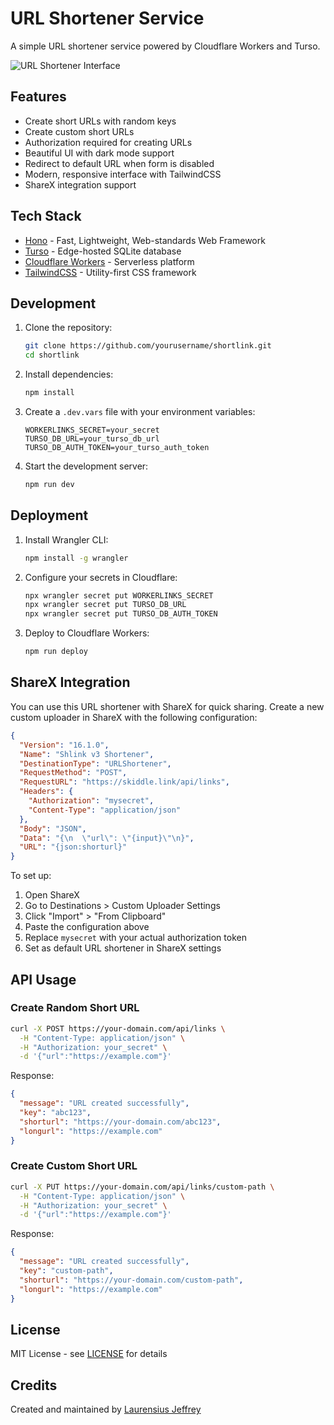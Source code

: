 # URL Shortener Service

A simple URL shortener service powered by Cloudflare Workers and Turso.

![URL Shortener Interface](https://cdn.skiddle.id/images/sharex/2025/01/chrome_KUebIczkgF.png)

## Features

- Create short URLs with random keys
- Create custom short URLs
- Authorization required for creating URLs
- Beautiful UI with dark mode support
- Redirect to default URL when form is disabled
- Modern, responsive interface with TailwindCSS
- ShareX integration support

## Tech Stack

- [Hono](https://hono.dev/) - Fast, Lightweight, Web-standards Web Framework
- [Turso](https://turso.tech/) - Edge-hosted SQLite database
- [Cloudflare Workers](https://workers.cloudflare.com/) - Serverless platform
- [TailwindCSS](https://tailwindcss.com/) - Utility-first CSS framework

## Development

1. Clone the repository:
   ```bash
   git clone https://github.com/yourusername/shortlink.git
   cd shortlink
   ```

2. Install dependencies:
   ```bash
   npm install
   ```

3. Create a `.dev.vars` file with your environment variables:
   ```env
   WORKERLINKS_SECRET=your_secret
   TURSO_DB_URL=your_turso_db_url
   TURSO_DB_AUTH_TOKEN=your_turso_auth_token
   ```

4. Start the development server:
   ```bash
   npm run dev
   ```

## Deployment

1. Install Wrangler CLI:
   ```bash
   npm install -g wrangler
   ```

2. Configure your secrets in Cloudflare:
   ```bash
   npx wrangler secret put WORKERLINKS_SECRET
   npx wrangler secret put TURSO_DB_URL
   npx wrangler secret put TURSO_DB_AUTH_TOKEN
   ```

3. Deploy to Cloudflare Workers:
   ```bash
   npm run deploy
   ```

## ShareX Integration

You can use this URL shortener with ShareX for quick sharing. Create a new custom uploader in ShareX with the following configuration:

```json
{
  "Version": "16.1.0",
  "Name": "Shlink v3 Shortener",
  "DestinationType": "URLShortener",
  "RequestMethod": "POST",
  "RequestURL": "https://skiddle.link/api/links",
  "Headers": {
    "Authorization": "mysecret",
    "Content-Type": "application/json"
  },
  "Body": "JSON",
  "Data": "{\n  \"url\": \"{input}\"\n}",
  "URL": "{json:shorturl}"
}
```

To set up:
1. Open ShareX
2. Go to Destinations > Custom Uploader Settings
3. Click "Import" > "From Clipboard"
4. Paste the configuration above
5. Replace `mysecret` with your actual authorization token
6. Set as default URL shortener in ShareX settings

## API Usage

### Create Random Short URL

```bash
curl -X POST https://your-domain.com/api/links \
  -H "Content-Type: application/json" \
  -H "Authorization: your_secret" \
  -d '{"url":"https://example.com"}'
```

Response:
```json
{
  "message": "URL created successfully",
  "key": "abc123",
  "shorturl": "https://your-domain.com/abc123",
  "longurl": "https://example.com"
}
```

### Create Custom Short URL

```bash
curl -X PUT https://your-domain.com/api/links/custom-path \
  -H "Content-Type: application/json" \
  -H "Authorization: your_secret" \
  -d '{"url":"https://example.com"}'
```

Response:
```json
{
  "message": "URL created successfully",
  "key": "custom-path",
  "shorturl": "https://your-domain.com/custom-path",
  "longurl": "https://example.com"
}
```

## License

MIT License - see [LICENSE](LICENSE) for details

## Credits

Created and maintained by [Laurensius Jeffrey](https://github.com/arcestia)
